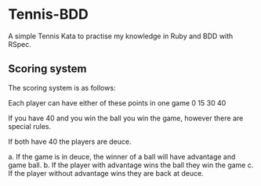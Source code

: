 # Tennis-BDD

A simple Tennis Kata to practise my knowledge in Ruby and BDD with RSpec.


## Scoring system
The scoring system is as follows:

Each player can have either of these points in one game 0 15 30 40

If you have 40 and you win the ball you win the game, however there are special rules.

If both have 40 the players are deuce.

a. If the game is in deuce, the winner of a ball will have advantage and game ball.
b. If the player with advantage wins the ball they win the game
c. If the player without advantage wins they are back at deuce.